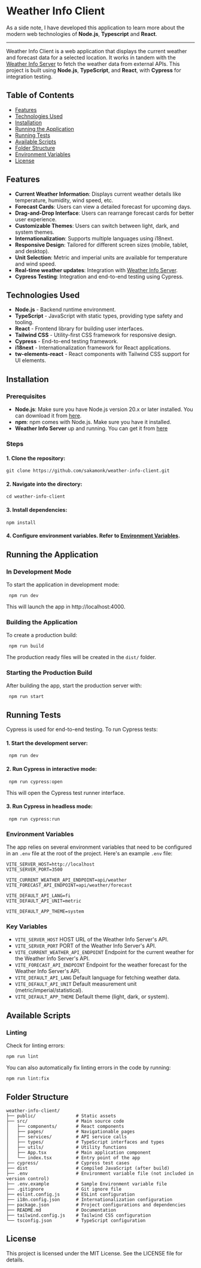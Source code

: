 # Weather Info Client

As a side note, I have developed this application to learn more about the modern web technologies of **Node.js**, **Typescript** and **React**.

---

Weather Info Client is a web application that displays the current weather and forecast data for a selected location. It works in tandem with the [Weather Info Server](https://github.com/sakamonk/weather-info-server) to fetch the weather data from external APIs. This project is built using **Node.js**, **TypeScript**, and **React**, with **Cypress** for integration testing.

## Table of Contents

- [Features](#features)
- [Technologies Used](#technologies-used)
- [Installation](#installation)
- [Running the Application](#running-the-application)
- [Running Tests](#running-tests)
- [Available Scripts](#available-scripts)
- [Folder Structure](#folder-structure)
- [Environment Variables](#environment-variables)
- [License](#license)

## Features

- **Current Weather Information**: Displays current weather details like temperature, humidity, wind speed, etc.
- **Forecast Cards**: Users can view a detailed forecast for upcoming days.
- **Drag-and-Drop Interface**: Users can rearrange forecast cards for better user experience.
- **Customizable Themes**: Users can switch between light, dark, and system themes.
- **Internationalization**: Supports multiple languages using i18next.
- **Responsive Design**: Tailored for different screen sizes (mobile, tablet, and desktop).
- **Unit Selection**: Metric and imperial units are available for temperature and wind speed.
- **Real-time weather updates**: Integration with [Weather Info Server](https://github.com/sakamonk/weather-info-server).
- **Cypress Testing**: Integration and end-to-end testing using Cypress.


## Technologies Used

- **Node.js** - Backend runtime environment.
- **TypeScript** - JavaScript with static types, providing type safety and tooling.
- **React** - Frontend library for building user interfaces.
- **Tailwind CSS** - Utility-first CSS framework for responsive design.
- **Cypress** - End-to-end testing framework.
- **i18next** - Internationalization framework for React applications.
- **tw-elements-react** - React components with Tailwind CSS support for UI elements.


## Installation

### Prerequisites

- **Node.js**: Make sure you have Node.js version 20.x or later installed. You can download it from [here](https://nodejs.org/).
- **npm**: npm comes with Node.js. Make sure you have it installed.
- **Weather Info Server** up and running. You can get it from [here](https://github.com/sakamonk/weather-info-server)


### Steps

#### 1. Clone the repository:

  ```
git clone https://github.com/sakamonk/weather-info-client.git
  ```

#### 2. Navigate into the directory:

  ```
cd weather-info-client
  ```

#### 3. Install dependencies:

  ```
npm install
  ```

#### 4. Configure environment variables. Refer to [Environment Variables](#environment-variables).


## Running the Application

### In Development Mode

To start the application in development mode:

  ```
   npm run dev
  ```

This will launch the app in http://localhost:4000.

### Building the Application

To create a production build:

  ```
   npm run build
  ```

The production ready files will be created in the `dist/` folder.

### Starting the Production Build

After building the app, start the production server with:

  ```
   npm run start
  ```

## Running Tests

Cypress is used for end-to-end testing. To run Cypress tests:

#### 1. Start the development server:

  ```
   npm run dev
  ```

#### 2. Run Cypress in interactive mode:

  ```
   npm run cypress:open
  ```

This will open the Cypress test runner interface.

#### 3. Run Cypress in headless mode:

  ```
   npm run cypress:run
  ```

### Environment Variables

The app relies on several environment variables that need to be configured in an `.env` file at the root of the project. Here's an example `.env` file:

  ```
  VITE_SERVER_HOST=http://localhost
  VITE_SERVER_PORT=3500

  VITE_CURRENT_WEATHER_API_ENDPOINT=api/weather
  VITE_FORECAST_API_ENDPOINT=api/weather/forecast

  VITE_DEFAULT_API_LANG=fi
  VITE_DEFAULT_API_UNIT=metric

  VITE_DEFAULT_APP_THEME=system
  ```


### Key Variables

- `VITE_SERVER_HOST` HOST URL of the Weather Info Server's API.
- `VITE_SERVER_PORT` PORT of the Weather Info Server's API.
- `VITE_CURRENT_WEATHER_API_ENDPOINT` Endpoint for the current weather for the Weather Info Server's API.
- `VITE_FORECAST_API_ENDPOINT` Endpoint for the weather forecast for the Weather Info Server's API.
- `VITE_DEFAULT_API_LANG` Default language for fetching weather data.
- `VITE_DEFAULT_API_UNIT` Default measurement unit (metric/imperial/statistical).
- `VITE_DEFAULT_APP_THEME` Default theme (light, dark, or system).


## Available Scripts

### Linting

Check for linting errors:

```
npm run lint
```

You can also automatically fix linting errors in the code by running:

```
npm run lint:fix
```



## Folder Structure

```
weather-info-client/
├── public/               # Static assets
├── src/                  # Main source code
│   ├── components/       # React components
│   ├── pages/            # Navigationable pages
│   ├── services/         # API service calls
│   ├── types/            # TypeScript interfaces and types
│   ├── utils/            # Utility functions
│   ├── App.tsx           # Main application component
│   └── index.tsx         # Entry point of the app
├── cypress/              # Cypress test cases
├── dist                  # Compiled JavaScript (after build)
├── .env                  # Environment variable file (not included in version control)
├── .env.example          # Sample Environment variable file
├── .gitignore            # Git ignore file
├── eslint.config.js      # ESLint configuration
├── i18n.config.json      # Internationalization configuration
├── package.json          # Project configurations and dependencies
├── README.md             # Documentation
├── tailwind.config.js    # Tailwind CSS configuration
└── tsconfig.json         # TypeScript configuration

```

## License

This project is licensed under the MIT License. See the LICENSE file for details.
